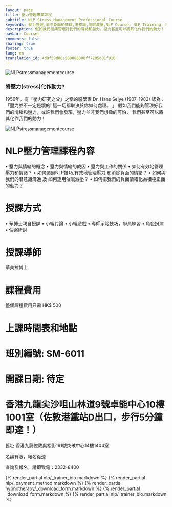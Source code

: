 ```yaml
---
layout: page
title: 壓力管理專業課程
subtitle: NLP Stress Management Professional Course
keywords: 壓力管理,消除負面的情緒,潛意識,催眠減壓,NLP Course, NLP Training, NLP Certificates, NLP stress management,NLPU, NFNLP, ABNLP
description: 假如我們能夠管理好我們的情緒和壓力，壓力甚至可以將其化作我們的動力！
navbar: Courses
comments: false
sharing: true
footer: true
lang: en
translation_id: 4d9f59d08e580006000ff7205d01f010
---
```



![NLPstressmanagementcourse](/images/le/NLPstress.png)


### 將壓力(stress)化作動力?

1956年，有「壓力研究之父」之稱的醫學家 Dr. Hans Selye (1907-1982) 認為： 「壓力並不一定是壞的! 這一切都取決於你如何處理。 」 假如我們能夠管理好我們的情緒和壓力，或許我們會發現，壓力並非我們想像的可怕， 我們甚至可以將其化作我們的動力！

![NLPstressmanagementcourse](/images/le/NLPstopstress.png)

# NLP壓力管理課程內容

•	壓力與情緒的概念
•	壓力與情緒的成因
•	壓力與工作的關係
•	如何有效地管理壓力和情緒？
•	如何透過NLP技巧,有效地管理壓力,和消除負面的情緒？
•	如何與我們的潛意識溝通 及 如何運用催眠減壓？
•	如何把我們的負面情緒化為積極正面的動力？

# 授課方式
•	華博士親自授課
•	小組討論
•	小組遊戲
•	導師示範技巧，學員練習
•	角色扮演
•	個案研討


# 授課導師
華美拉博士


# 課程費用
整個課程費用只需 HK$ 500









# 上課時間表和地點

# 班別編號: SM-6011

# 開課日期: 待定

# 香港九龍尖沙咀山林道9號卓能中心10樓1001室（佐敦港鐵站D出口，步行5分鐘即達！）
舊址:香港九龍佐敦吳松街191號突破中心14樓1404室

名額有限，報名從速

查詢及報名，請即致電：2332-8400



{% render_partial nlp/_trainer_bio.markdown %}
{% render_partial nlp/_payment_method.markdown %}
{% render_partial hypnotherapy/_download_form.markdown %}
{% render_partial _download_form.markdown %}
{% render_partial nlp/_trainer_bio.markdown %}
